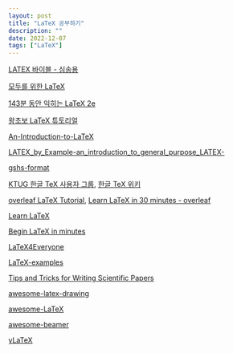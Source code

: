 ```yaml
---
layout: post
title: "LaTeX 공부하기"
description: ""
date: 2022-12-07
tags: ["LaTeX"]
---
```


<a href="http://www.yes24.com/Product/Goods/34709066">LATEX 바이블 - 심송용</a>

<a href="http://wiki.ktug.org/wiki/wiki.php/KTUGExtDocArchive?action=download&value=latex4all.pdf">모두를 위한 LaTeX</a>

<a href="https://github.com/KoreanTUG/lshort-ko">143분 동안 익히는 LaTeX 2e</a>

<a href="https://forestunit.tistory.com/category/%EC%99%95%EC%B4%88%EB%B3%B4%20LaTeX%20%ED%8A%9C%ED%86%A0%EB%A6%AC%EC%96%BC">왕초보 LaTeX 튜토리얼</a>

<a href="https://github.com/gshslatexintro/An-Introduction-to-LaTeX">An-Introduction-to-LaTeX</a>

<a href="https://github.com/gshslatexintro/LATEX_by_Example-an_introduction_to_general_purpose_LATEX-">LATEX_by_Example-an_introduction_to_general_purpose_LATEX-</a>

<a href="https://github.com/gshslatexintro/gshs-format">gshs-format</a>

<a href="http://www.ktug.org/xe/">KTUG 한글 TeX 사용자 그룹</a>, <a href="http://wiki.ktug.org/wiki/wiki.php">한글 TeX 위키</a>

<a href="https://ko.overleaf.com/learn/latex/Tutorials">overleaf LaTeX Tutorial</a>, <a href="https://www.overleaf.com/learn/latex/Learn_LaTeX_in_30_minutes">Learn LaTeX in 30 minutes - overleaf</a>

<a href="https://www.learnlatex.org/en/">Learn LaTeX</a>

<a href="https://github.com/luong-komorebi/Begin-Latex-in-minutes">Begin LaTeX in minutes</a>

<a href="https://github.com/milaan9/LaTeX4Everyone">LaTeX4Everyone</a>

<a href="https://github.com/MartinThoma/LaTeX-examples">LaTeX-examples</a>

<a href="https://github.com/Wookai/paper-tips-and-tricks">Tips and Tricks for Writing Scientific Papers</a>

<a href="https://github.com/xinychen/awesome-latex-drawing">awesome-latex-drawing</a>

<a href="https://github.com/egeerardyn/awesome-LaTeX">awesome-LaTeX</a>

<a href="https://github.com/xinychen/awesome-beamer">awesome-beamer</a>

<a href="https://github.com/HarveySheppard/yLaTeX">yLaTeX</a>